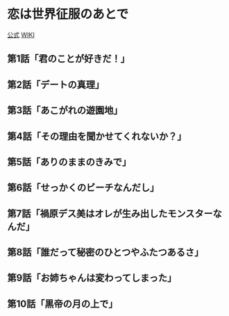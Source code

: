 # 恋は世界征服のあとで

[公式](https://koiseka-anime.com/) 
[WIKI](https://ja.wikipedia.org/wiki/%E6%81%8B%E3%81%AF%E4%B8%96%E7%95%8C%E5%BE%81%E6%9C%8D%E3%81%AE%E3%81%82%E3%81%A8%E3%81%A7) 

## 第1話「君のことが好きだ！」

## 第2話「デートの真理」

## 第3話「あこがれの遊園地」

## 第4話「その理由を聞かせてくれないか？」

## 第5話「ありのままのきみで」

## 第6話「せっかくのビーチなんだし」

## 第7話「禍原デス美はオレが生み出したモンスターなんだ」

## 第8話「誰だって秘密のひとつやふたつあるさ」

## 第9話「お姉ちゃんは変わってしまった」

## 第10話「黒帝の月の上で」
